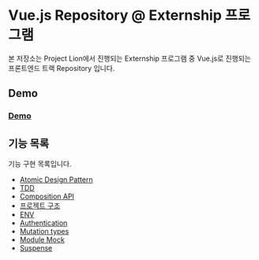 # Vue.js Repository @ Externship 프로그램

본 저장소는 Project Lion에서 진행되는 Externship 프로그램 중 Vue.js로 진행되는 프론트엔드 트랙 Repository 입니다.

## Demo

### [Demo](https://frontend-mission-dalcon10028-m8ivmleoo.vercel.app/login)

## 기능 목록

기능 구현 목록입니다.

- [Atomic Design Pattern](https://github.com/dalcon10028/smart-order/issues/1)
- [TDD](https://github.com/dalcon10028/smart-order/issues/2)
- [Composition API](https://github.com/dalcon10028/smart-order/issues/3)
- [프로젝트 구조](https://github.com/dalcon10028/smart-order/issues/4)
- [ENV](https://github.com/dalcon10028/smart-order/issues/5)
- [Authentication](https://github.com/dalcon10028/smart-order/issues/6)
- [Mutation types](https://github.com/dalcon10028/smart-order/issues/7)
- [Module Mock](https://github.com/dalcon10028/smart-order/issues/8)
- [Suspense](https://github.com/dalcon10028/smart-order/issues/9)
